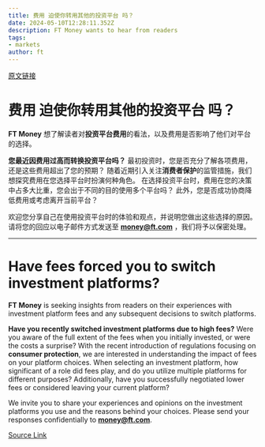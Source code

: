 ```yaml
---
title: 费用 迫使你转用其他的投资平台 吗？
date: 2024-05-10T12:28:11.352Z
description: FT Money wants to hear from readers
tags: 
- markets
author: ft
---
```


[原文链接](https://ft.com/content/6751b9f3-03f8-4979-8683-fc6c883f19e9)

# **费用** 迫使你转用其他的**投资平台** 吗？ 

**FT Money** 想了解读者对**投资平台费用**的看法，以及费用是否影响了他们对平台的选择。 

**您最近因费用过高而转换投资平台吗？** 最初投资时，您是否充分了解各项费用，还是这些费用超出了您的预期？ 随着近期引入关注**消费者保护**的监管措施，我们想探究费用在您选择平台时扮演何种角色。 在选择投资平台时，费用在您的决策中占多大比重，您会出于不同的目的使用多个平台吗？ 此外，您是否成功协商降低费用或考虑离开当前平台？ 

欢迎您分享自己在使用投资平台时的体验和观点，并说明您做出这些选择的原因。 请将您的回应以电子邮件方式发送至 **money@ft.com** ，我们将予以保密处理。

---

# Have fees forced you to switch investment platforms? 

**FT Money** is seeking insights from readers on their experiences with investment platform fees and any subsequent decisions to switch platforms. 

**Have you recently switched investment platforms due to high fees?** Were you aware of the full extent of the fees when you initially invested, or were the costs a surprise? With the recent introduction of regulations focusing on **consumer protection**, we are interested in understanding the impact of fees on your platform choices. When selecting an investment platform, how significant of a role did fees play, and do you utilize multiple platforms for different purposes? Additionally, have you successfully negotiated lower fees or considered leaving your current platform? 

We invite you to share your experiences and opinions on the investment platforms you use and the reasons behind your choices. Please send your responses confidentially to **money@ft.com**.

[Source Link](https://ft.com/content/6751b9f3-03f8-4979-8683-fc6c883f19e9)

